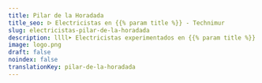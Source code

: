```yaml
---
title: Pilar de la Horadada
title_seo: ᐅ Electricistas en {{% param title %}} - Technimur
slug: electricistas-pilar-de-la-horadada
description: llll➤ Electricistas experimentados en {{% param title %}} para todas tus necesidades eléctricas. Servicio rápido, eficaz y de confianza ✅ ¡Contáctanos!
image: logo.png
draft: false
noindex: false
translationKey: pilar-de-la-horadada
---
```

